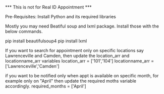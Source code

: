 *** This is not for Real ID Appointment ***

Pre-Requisites:
Install Python and its required libraries

Mostly you may need Beatiful soup and lxml package. Install those with the below commands.

pip install beautifulsoup4
pip install lxml


If you want to search for appointment only on specific locations say Lawrenceville and Camden, then update the location_arr and locationname_arr variables
location_arr = ['101','104']
locationname_arr = ['Lawrenceville','Camden']


if you want to be notified only when appt is available on specific month, for example only on "April" then update the required moths variable accordingly.
required_months = ['April']

